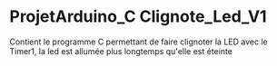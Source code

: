 # ProjetArduino_C Clignote_Led_V1

Contient le programme C permettant de faire clignoter la LED avec le Timer1,
la led est allumée plus longtemps qu'elle est éteinte